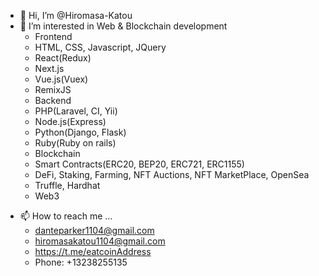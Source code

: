 - 👋 Hi, I’m @Hiromasa-Katou
- 👀 I’m interested in Web & Blockchain development
  -  Frontend
    -  HTML, CSS, Javascript, JQuery
    -  React(Redux)
    -  Next.js
    -  Vue.js(Vuex)
    -  RemixJS
  -  Backend
    -  PHP(Laravel, CI, Yii)
    -  Node.js(Express)
    -  Python(Django, Flask)
    -  Ruby(Ruby on rails)
  -  Blockchain
    -  Smart Contracts(ERC20, BEP20, ERC721, ERC1155)
    -  DeFi, Staking, Farming, NFT Auctions, NFT MarketPlace, OpenSea
    -  Truffle, Hardhat
    -  Web3
<!-- - 💞️ I’m looking to collaborate on ... -->
- 📫 How to reach me ...
  - danteparker1104@gmail.com
  - hiromasakatou1104@gmail.com
  - https://t.me/eatcoinAddress
  - Phone: +13238255135

<!---
Hiromasa-Katou/Hiromasa-Katou is a ✨ special ✨ repository because its `README.md` (this file) appears on your GitHub profile.
You can click the Preview link to take a look at your changes.
--->
